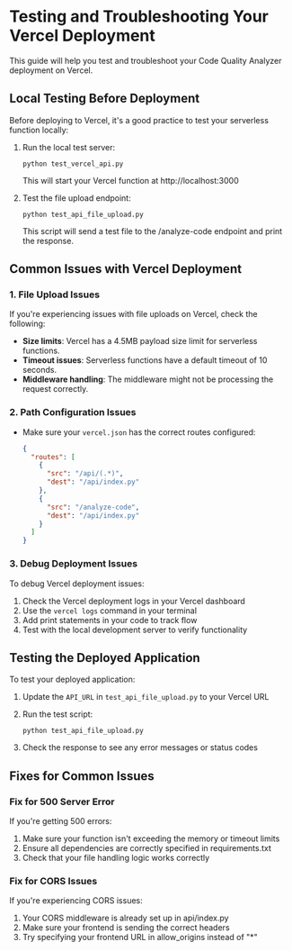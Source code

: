 # Testing and Troubleshooting Your Vercel Deployment

This guide will help you test and troubleshoot your Code Quality Analyzer deployment on Vercel.

## Local Testing Before Deployment

Before deploying to Vercel, it's a good practice to test your serverless function locally:

1. Run the local test server:
   ```
   python test_vercel_api.py
   ```
   This will start your Vercel function at http://localhost:3000

2. Test the file upload endpoint:
   ```
   python test_api_file_upload.py
   ```
   This script will send a test file to the /analyze-code endpoint and print the response.

## Common Issues with Vercel Deployment

### 1. File Upload Issues

If you're experiencing issues with file uploads on Vercel, check the following:

- **Size limits**: Vercel has a 4.5MB payload size limit for serverless functions.
- **Timeout issues**: Serverless functions have a default timeout of 10 seconds.
- **Middleware handling**: The middleware might not be processing the request correctly.

### 2. Path Configuration Issues

- Make sure your `vercel.json` has the correct routes configured:
  ```json
  {
    "routes": [
      {
        "src": "/api/(.*)",
        "dest": "/api/index.py"
      },
      {
        "src": "/analyze-code",
        "dest": "/api/index.py"
      }
    ]
  }
  ```

### 3. Debug Deployment Issues

To debug Vercel deployment issues:

1. Check the Vercel deployment logs in your Vercel dashboard
2. Use the `vercel logs` command in your terminal
3. Add print statements in your code to track flow
4. Test with the local development server to verify functionality

## Testing the Deployed Application

To test your deployed application:

1. Update the `API_URL` in `test_api_file_upload.py` to your Vercel URL
2. Run the test script:
   ```
   python test_api_file_upload.py
   ```

3. Check the response to see any error messages or status codes

## Fixes for Common Issues

### Fix for 500 Server Error

If you're getting 500 errors:

1. Make sure your function isn't exceeding the memory or timeout limits
2. Ensure all dependencies are correctly specified in requirements.txt
3. Check that your file handling logic works correctly

### Fix for CORS Issues

If you're experiencing CORS issues:

1. Your CORS middleware is already set up in api/index.py
2. Make sure your frontend is sending the correct headers
3. Try specifying your frontend URL in allow_origins instead of "*" 